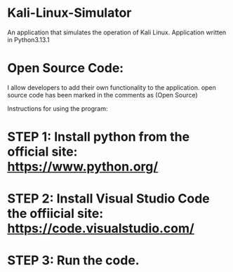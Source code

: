 # Kali-Linux-Simulator
An application that simulates the operation of Kali Linux. Application written in Python3.13.1

# Open Source Code:
I allow developers to add their own functionality to the application. open source code has been marked in the comments as (Open Source)

Instructions for using the program:

# STEP 1: Install python from the official site: https://www.python.org/
# STEP 2: Install Visual Studio Code the offiicial site: https://code.visualstudio.com/
# STEP 3: Run the code.
